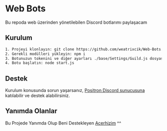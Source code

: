 # Web Bots

Bu repoda web üzerinden yönetilebilen Discord botlarımı paylaşacam

## Kurulum

```bash
1. Projeyi klonlayın: git clone https://github.com/weatrixcik/Web-Bots.git
2. Gerekli modülleri yükleyin: npm i
3. Botunuzun tokenini ve diğer ayarları ./base/Settings/Guild.js dosyasına ekleyin:
4. Botu başlatın: node start.js
``` 

## Destek

Kurulum konusunda sorun yaşarsanız, [Positron Discord sunucusuna](https://discord.gg/positron) katılabilir ve destek alabilirsiniz.

## Yanımda Olanlar

 Bu Projede Yanımda Olup Beni Destekleyen [Acerhizim](https://github.com/acerhizmq) ^^
